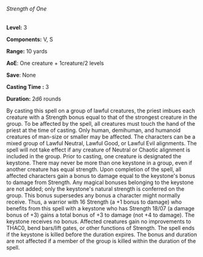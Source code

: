 ###### Strength of One

**Level:** 3

**Components:** V, S

**Range:** 10 yards

**AoE**: One creature + 1creature/2 levels

**Save**: None

**Casting Time :** 3

**Duration:** 2d6 rounds

By casting this spell on a group of lawful creatures, the priest imbues each creature with a Strength bonus equal to that of the strongest creature in the group. To be affected by the spell, all creatures must touch the hand of the priest at the time of casting. Only human, demihuman, and humanoid creatures of man-size or smaller may be affected. The characters can be a mixed group of Lawful Neutral, Lawful Good, or Lawful Evil alignments. The spell will not take effect if any creature of Neutral or Chaotic alignment is included in the group. Prior to casting, one creature is designated the keystone. There may never be more than one keystone in a group, even if another creature has equal strength. Upon completion of the spell, all affected characters gain a bonus to damage equal to the keystone's bonus to damage from Strength. Any magical bonuses belonging to the keystone are not added; only the keystone's natural strength is conferred on the group. This bonus supersedes any bonus a character might normally receive. Thus, a warrior with 16 Strength (a +1 bonus to damage) who benefits from this spell with a keystone who has Strength 18/07 (a damage bonus of +3) gains a total bonus of +3 to damage (not +4 to damage). The keystone receives no bonus. Affected creatures gain no improvements to THAC0, bend bars/lift gates, or other functions of Strength. The spell ends if the keystone is killed before the duration expires. The bonus and duration are not affected if a member of the group is killed within the duration of the spell.